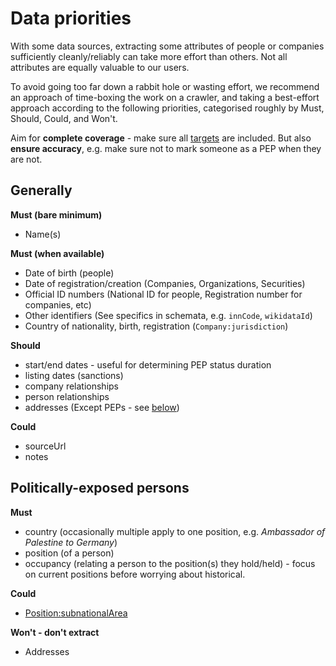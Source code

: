 # Data priorities

With some data sources, extracting some attributes of people or companies sufficiently cleanly/reliably can take more effort than others. Not all attributes are equally valuable to our users.

To avoid going too far down a rabbit hole or wasting effort, we recommend an approach of time-boxing the work on a crawler, and taking a best-effort approach according to the following priorities, categorised roughly by Must, Should, Could, and Won't.

Aim for **complete coverage** - make sure all [targets](https://www.opensanctions.org/docs/glossary/#targets) are included. But also **ensure accuracy**, e.g. make sure not to mark someone as a PEP when they are not.

## Generally

**Must (bare minimum)**

- Name(s)

**Must (when available)**

- Date of birth (people)
- Date of registration/creation (Companies, Organizations, Securities)
- Official ID numbers (National ID for people, Registration number for companies, etc)
- Other identifiers (See specifics in schemata, e.g. `innCode`, `wikidataId`)
- Country of nationality, birth, registration (`Company:jurisdiction`)

**Should**

- start/end dates - useful for determining PEP status duration
- listing dates (sanctions)
- company relationships
- person relationships
- addresses (Except PEPs - see [below](#politically-exposed-persons))

**Could**

- sourceUrl
- notes

## Politically-exposed persons

**Must**

- country (occasionally multiple apply to one position, e.g. *Ambassador of Palestine to Germany*)
- position (of a person)
- occupancy (relating a person to the position(s) they hold/held) - focus on current positions before worrying about historical.

**Could**

- [Position:subnationalArea](https://www.opensanctions.org/reference/#schema.Position)

**Won't - don't extract**

- Addresses
